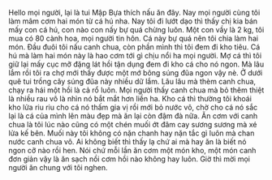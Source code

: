 Hello mọi người, lại là tui Mập Bựa thích nấu ăn đây. Nay mọi người cùng tôi làm mâm cơm hai món từ cá hú nha. Nay tôi đi lướt dạo thì thấy chị kia bán mấy con cá hú, con nào con nấy bự quá chừng luôn. Một con vầy là 2 kg, tôi mua có 80 cành hoa, mọi người tin hôn. Cá này bự quá nên tôi chia làm hai món. Đầu đuôi tôi nấu canh chua, còn phần mình thì tôi đem đi kho tiêu. Cá hú mà làm hai món này là hao cơm tới gì chịu nổi ha mọi người. Mợ cá thì tôi giữ lại mấy cục mỡ đặng lát hồi tận dụng đem đi kho cá cho nó ngon. Mà lâu lắm rồi tôi ra chợ mới thấy được một mớ bông súng đũa ngon vậy nè. Ở dưới quê tui trồng cây súng đũa này nhiều dữ lắm. Lâu lâu mà thèm canh chua, chạy ra hái một hồi là cả rổ luôn. Mọi người thấy canh chua mà bỏ thêm thiệt là nhiều rau vô là nhìn nó bắt mắt hơn liền ha. Kho cá thì thường tôi khoái kho lửa riu riu cho cá nó thấm gia vị rồi mới bỏ nước vô, chờ cho cá nó sắc lại là cá của mình lên màu đẹp mà ăn lại còn đậm đà nữa. Ăn cơm với canh chua là tôi lúc nào cũng có một chén muối ớt đâm cay sương sương mà xé lửa kế bên. Muối này tôi không có nặn chanh hay nặn tắc gì luôn mà chan nước canh chua vô. Ai không biết thì thấy lạ chứ ai mà hay ăn là biết nó ngon cỡ nào rồi hen. Nói chứ mỗi lần ăn cơm một món kho, một món canh đơn giản vậy là ăn sạch nồi cơm hồi nào không hay luôn. Giờ thì mời mọi người ăn chung với tôi nghen.